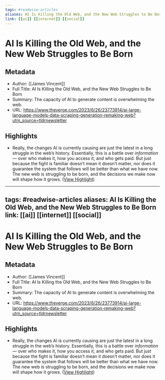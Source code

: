 ```yaml
---
tags: #readwise-articles
aliases: AI Is Killing the Old Web, and the New Web Struggles to Be Born
link: [[ai]] [[internet]] [[social]]
---
```

# AI Is Killing the Old Web, and the New Web Struggles to Be Born

## Metadata
- Author: [[James Vincent]]
- Full Title: AI Is Killing the Old Web, and the New Web Struggles to Be Born
- Summary: The capacity of AI to generate content is overwhelming the web.
- URL: https://www.theverge.com/2023/6/26/23773914/ai-large-language-models-data-scraping-generation-remaking-web?utm_source=tldrnewsletter

## Highlights
- Really, the changes AI is currently causing are just the latest in a long struggle in the web’s history. Essentially, this is a battle over *information* — over who makes it, how you access it, and who gets paid. But just because the fight is familiar doesn’t mean it doesn’t matter, nor does it guarantee the system that follows will be better than what we have now. The new web is struggling to be born, and the decisions we make now will shape how it grows. ([View Highlight](https://read.readwise.io/read/01h4188nkq0yx2pbaexh707y86))
---
tags: #readwise-articles
aliases: AI Is Killing the Old Web, and the New Web Struggles to Be Born
link: [[ai]] [[internet]] [[social]]
---
# AI Is Killing the Old Web, and the New Web Struggles to Be Born

## Metadata
- Author: [[James Vincent]]
- Full Title: AI Is Killing the Old Web, and the New Web Struggles to Be Born
- Summary: The capacity of AI to generate content is overwhelming the web.
- URL: https://www.theverge.com/2023/6/26/23773914/ai-large-language-models-data-scraping-generation-remaking-web?utm_source=tldrnewsletter

## Highlights
- Really, the changes AI is currently causing are just the latest in a long struggle in the web’s history. Essentially, this is a battle over *information* — over who makes it, how you access it, and who gets paid. But just because the fight is familiar doesn’t mean it doesn’t matter, nor does it guarantee the system that follows will be better than what we have now. The new web is struggling to be born, and the decisions we make now will shape how it grows. ([View Highlight](https://read.readwise.io/read/01h4188nkq0yx2pbaexh707y86))
